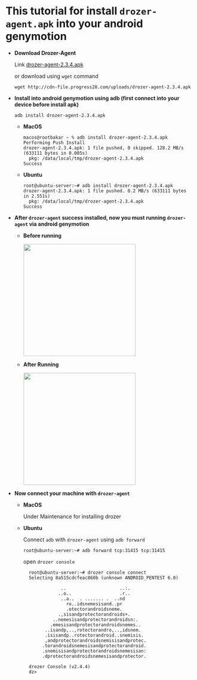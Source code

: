 # This tutorial for install `drozer-agent.apk` into your android genymotion

* **Download Drozer-Agent**

  Link [drozer-agent-2.3.4.apk](http://cdn-file.progress28.com/uploads/drozer-agent-2.3.4.apk)
  
  or download using `wget` command
  
  ```wget http://cdn-file.progress28.com/uploads/drozer-agent-2.3.4.apk```
  
  
* **Install into android genymotion using adb (first connect into your device before install apk)**
  
  ```adb install drozer-agent-2.3.4.apk```
  
  * **MacOS**
  
    ```
    macos@rootbakar ~ % adb install drozer-agent-2.3.4.apk                                
    Performing Push Install
    drozer-agent-2.3.4.apk: 1 file pushed, 0 skipped. 128.2 MB/s (633111 bytes in 0.005s)
	  pkg: /data/local/tmp/drozer-agent-2.3.4.apk
    Success
    ```
    
  * **Ubuntu**
    ```
    root@ubuntu-server:~# adb install drozer-agent-2.3.4.apk 
    drozer-agent-2.3.4.apk: 1 file pushed. 0.2 MB/s (633111 bytes in 2.551s)
	  pkg: /data/local/tmp/drozer-agent-2.3.4.apk
    Success
    ```
    
* **After `drozer-agent` success installed, now you must running `drozer-agent` via android genymotion**
    
    * **Before running**
    
      <img src=http://cdn-file.progress28.com/uploads/file-202008011596265336.png width=300px hight=1000px />
    
    * **After Running**
    
      <img src=http://cdn-file.progress28.com/uploads/file-202008011596265425.png width=300px hight=1000px />
      
* **Now connect your machine with `drozer-agent`**
    
    * **MacOS**
    
      Under Maintenance for installing drozer
      
    * **Ubuntu**
    
      Connect `adb` with `drozer-agent` using `adb forward`
    
      ```root@ubuntu-server:~# adb forward tcp:31415 tcp:31415```
      
      open `drozer console`
      
      ```
        root@ubuntu-server:~# drozer console connect
        Selecting 8a515cdcfeac860b (unknown ANDROID_PENTEST 6.0)

                    ..                    ..:.
                   ..o..                  .r..
                    ..a..  . ....... .  ..nd
                      ro..idsnemesisand..pr
                      .otectorandroidsneme.
                   .,sisandprotectorandroids+.
                 ..nemesisandprotectorandroidsn:.
                .emesisandprotectorandroidsnemes..
              ..isandp,..,rotectorandro,..,idsnem.
              .isisandp..rotectorandroid..snemisis.
              ,andprotectorandroidsnemisisandprotec.
             .torandroidsnemesisandprotectorandroid.
             .snemisisandprotectorandroidsnemesisan:
             .dprotectorandroidsnemesisandprotector.

        drozer Console (v2.4.4)
        dz> 
      ```
